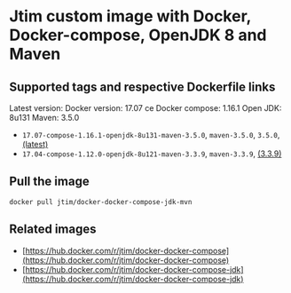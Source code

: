 # Jtim custom image with Docker, Docker-compose, OpenJDK 8 and Maven 

## Supported tags and respective Dockerfile links

Latest version:
Docker version: 17.07 ce
Docker compose: 1.16.1
Open JDK: 8u131
Maven: 3.5.0

* `17.07-compose-1.16.1-openjdk-8u131-maven-3.5.0`, `maven-3.5.0`, `3.5.0`, [(latest)](https://github.com/j-tim/docker-docker-compose-jdk-mvn/blob/master/3.5.0/Dockerfile)  
* `17.04-compose-1.12.0-openjdk-8u121-maven-3.3.9`, `maven-3.3.9`, [(3.3.9)](https://github.com/j-tim/docker-docker-compose-jdk-mvn/blob/master/3.3.9/Dockerfile)  

## Pull the image 

```shell
docker pull jtim/docker-docker-compose-jdk-mvn
```

## Related images

* [https://hub.docker.com/r/jtim/docker-docker-compose](https://hub.docker.com/r/jtim/docker-docker-compose)
* [https://hub.docker.com/r/jtim/docker-docker-compose-jdk](https://hub.docker.com/r/jtim/docker-docker-compose-jdk)